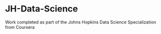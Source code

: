 # JH-Data-Science
Work completed as part of the Johns Hopkins Data Science Specialization from Coursera
